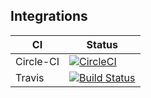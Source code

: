 Integrations
---


CI|Status
---|---
Circle-CI| [![CircleCI](https://circleci.com/gh/asRIA/emscripten-circle-ci.svg?style=svg)](https://circleci.com/gh/asRIA/emscripten-circle-ci)
Travis|[![Build Status](https://travis-ci.org/asRIA/emscripten-circle-ci.svg?branch=master)](https://travis-ci.org/asRIA/emscripten-circle-ci)